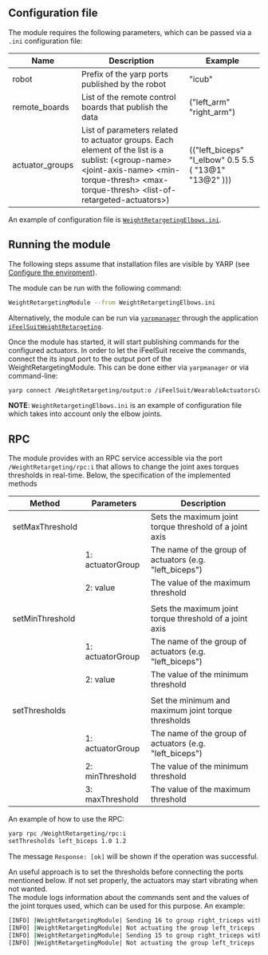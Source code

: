 ## Configuration file

The module requires the following parameters, which can be passed via a `.ini` configuration file:

| Name                | Description                                                                                                                                                                                                    | Example                                     |
|---------------------|----------------------------------------------------------------------------------------------------------------------------------------------------------------------------------------------------------------|---------------------------------------------|
| robot               | Prefix of the yarp ports published by the robot                                                                                                                                                                | "icub"                                     |
| remote_boards       | List of the remote control boards that publish the data                                                                                                                                                        | ("left_arm" "right_arm")                  |
| actuator_groups | List of parameters related to actuator groups.   Each element of the list is a sublist: (\<group-name> \<joint-axis-name>  \<min-torque-thresh> \<max-torque-thresh> \<list-of-retargeted-actuators>)  | (("left_biceps" "l_elbow"  0.5 5.5 ( "13@1"   "13@2" ))) |

An example of configuration file is [`WeightRetargetingElbows.ini`](conf/WeightRetargetingElbows.ini).

## Running the module

The following steps assume that installation files are visible by YARP (see [Configure the enviroment](Installation.md#configure-the-environment)).

The module can be run with the following command:

```bash
WeightRetargetingModule --from WeightRetargetingElbows.ini
```

Alternatively, the module can be run via [`yarpmanager`](https://www.yarp.it/latest//yarpmanager.html) through the application [`iFeelSuitWeightRetargeting`](apps/iFeelSuitWeightRetargeting.xml).

Once the module has started, it will start publishing commands for the configured actuators.
In order to let the iFeelSuit receive the commands, connect the its input port to the output port of the WeightRetargetingModule. 
This can be done either via `yarpmanager` or via command-line:
```bash
yarp connect /WeightRetargeting/output:o /iFeelSuit/WearableActuatorsCommand/input:i
```

**NOTE**: `WeightRetargetingElbows.ini` is an example of configuration file which takes into account only the elbow joints.

## RPC 

The module provides with an RPC service accessible via the port `/WeightRetargeting/rpc:i` that allows to change the joint axes torques thresholds in real-time. Below, the specification of the implemented methods

| Method            | Parameters      | Description                                             |
|-----------------|-----------------|---------------------------------------------------------|
| setMaxThreshold |                 | Sets the maximum joint torque threshold of a joint axis |
|                 | 1: actuatorGroup| The name of the group of actuators (e.g. "left_biceps")             |
|                 | 2: value        | The value of the maximum threshold                      |
|                 |          |             |
| setMinThreshold |                 | Sets the maximum joint torque threshold of a joint axis |
|                 | 1: actuatorGroup| The name of the group of actuators (e.g. "left_biceps")             |
|                 | 2: value        | The value of the minimum threshold                      |
|                 |          |             |
| setThresholds   |                 | Set the minimum and maximum joint torque thresholds     |
|                 | 1: actuatorGroup| The name of the group of actuators (e.g. "left_biceps")             |
|                 | 2: minThreshold | The value of the minimum threshold                      |
|                 | 3: maxThreshold | The value of the maximum threshold                      |

An example of how to use the RPC:
```bash
yarp rpc /WeightRetargeting/rpc:i
setThresholds left_biceps 1.0 1.2
```

The message `Response: [ok]` will be shown if the operation was successful.

An useful approach is to set the thresholds before connecting the ports mentioned below. If not set properly, the actuators may start vibrating when not wanted.  
The module logs information about the commands sent and the values of the joint torques used, which can be used for this purpose. An example:

```bash
[INFO] |WeightRetargetingModule| Sending 16 to group right_triceps with r_elbow torque 1.13051
[INFO] |WeightRetargetingModule| Not actuating the group left_triceps , l_elbow torque is 1.2205
[INFO] |WeightRetargetingModule| Sending 15 to group right_triceps with r_elbow torque 1.12559
[INFO] |WeightRetargetingModule| Not actuating the group left_triceps , l_elbow torque is 1.2205
```
